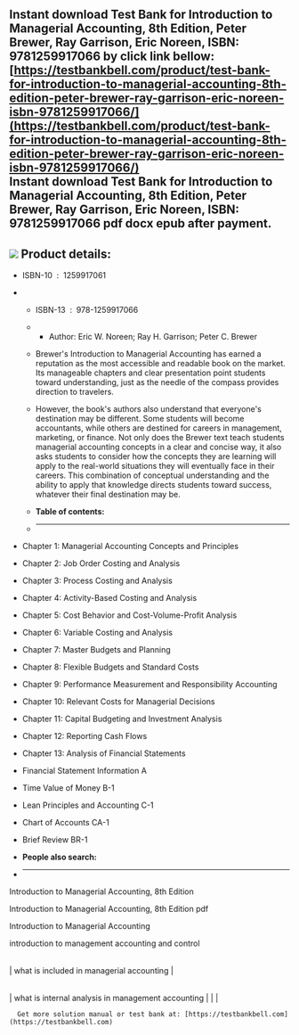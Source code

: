Instant download **Test Bank for Introduction to Managerial Accounting, 8th Edition, Peter Brewer, Ray Garrison, Eric Noreen, ISBN: 9781259917066** by click link bellow:  
[https://testbankbell.com/product/test-bank-for-introduction-to-managerial-accounting-8th-edition-peter-brewer-ray-garrison-eric-noreen-isbn-9781259917066/](https://testbankbell.com/product/test-bank-for-introduction-to-managerial-accounting-8th-edition-peter-brewer-ray-garrison-eric-noreen-isbn-9781259917066/)  
**Instant download Test Bank for Introduction to Managerial Accounting, 8th Edition, Peter Brewer, Ray Garrison, Eric Noreen, ISBN: 9781259917066 pdf docx epub after payment.**
--------------------------------------------------------------------------------------------------------------------------------------------------------------------------------


![](https://testbankbell.com/wp-content/uploads/2023/05/Test-Bank-Introduction-To-Managerial-Accounting-8E-Brewer.jpeg)
**Product details:**
--------------------


* ISBN-10 ‏ : ‎ 1259917061
* * ISBN-13 ‏ : ‎ 978-1259917066
  * * Author: Eric W. Noreen; Ray H. Garrison; Peter C. Brewer
   
  * Brewer's Introduction to Managerial Accounting has earned a reputation as the most accessible and readable book on the market. Its manageable chapters and clear presentation point students toward understanding, just as the needle of the compass provides direction to travelers.
  * However, the book's authors also understand that everyone's destination may be different. Some students will become accountants, while others are destined for careers in management, marketing, or finance. Not only does the Brewer text teach students managerial accounting concepts in a clear and concise way, it also asks students to consider how the concepts they are learning will apply to the real-world situations they will eventually face in their careers. This combination of conceptual understanding and the ability to apply that knowledge directs students toward success, whatever their final destination may be.
  * **Table of contents:**
  * ----------------------
 
* Chapter 1: Managerial Accounting Concepts and Principles

* Chapter 2: Job Order Costing and Analysis

* Chapter 3: Process Costing and Analysis

* Chapter 4: Activity-Based Costing and Analysis

* Chapter 5: Cost Behavior and Cost-Volume-Profit Analysis

* Chapter 6: Variable Costing and Analysis

* Chapter 7: Master Budgets and Planning

* Chapter 8: Flexible Budgets and Standard Costs

* Chapter 9: Performance Measurement and Responsibility Accounting

* Chapter 10: Relevant Costs for Managerial Decisions

* Chapter 11: Capital Budgeting and Investment Analysis

* Chapter 12: Reporting Cash Flows

* Chapter 13: Analysis of Financial Statements

* Financial Statement Information A

* Time Value of Money B-1

* Lean Principles and Accounting C-1

* Chart of Accounts CA-1

* Brief Review BR-1
* **People also search:**
* -----------------------

Introduction to Managerial Accounting, 8th Edition

Introduction to Managerial Accounting, 8th Edition pdf

Introduction to Managerial Accounting

introduction to management accounting and control


|  |
| --- |
| 
what is included in managerial accounting
 |




 |  |  |  |
 | --- | --- | --- |
 | 
 what is internal analysis in management accounting
  |  |  |



      Get more solution manual or test bank at: [https://testbankbell.com](https://testbankbell.com)
